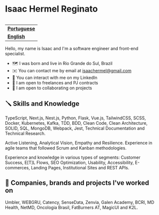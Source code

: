 <h1 align="left">Isaac Hermel Reginato</h1>

<table align="right">
  <tr>
    <td>
      <strong>
        <a href="README.md">Portuguese</a>
      </strong>
    </td>
  </tr>
  <tr>
    <td>
      <strong>
        <a href="README-EN.md">English</a>
      </strong>
    </td>
  </tr>
</table>

Hello, my name is Isaac and I'm a software engineer and front-end specialist.

- 🗺️ I was born and live in Rio Grande do Sul, Brazil
- ✉️ You can contact me by email at isaachermel@gmail.com
- 💼 You can interact with me on my LinkedIn
- 💼 I am open to freelances and PJ contracts
- 🤝 I am open to collaborating on projects

## 🪛 Skills and Knowledge
TypeScript, Next.js, Nest.js, Python, Flask, Vue.js, TailwindCSS, SCSS, Docker, Kubernetes, Kafka, TDD, BDD, Clean Code, Clean Architecture, SOLID, SQL, MongoDB, Webpack, Jest, Technical Documentation and Technical Research.

Active Listening, Analytical Vision, Empathy and Resilience. Experience in agile teams that followed Scrum and Kanban methodologies.

Experience and knowledge in various types of segments: Customer Success, E[T]L Flows, SEO Optimization, Usability, Accessibility, E-commerces, Landing Pages, Institutional Sites and REST APIs.

## 💼 Companies, brands and projects I've worked on
Umbler, WEBGRU, Catency, SenseData, Zenvia, Galen Academy, BCRI, MD Health, NetMD, Oncologia Brasil, FatBurners AT, MagicUI and K2L.
